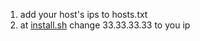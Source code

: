 1. add your host's ips to hosts.txt
2. at [install.sh](https://github.com/ch/atack/blob/main/install.sh#L13) change 33.33.33.33 to you ip  
